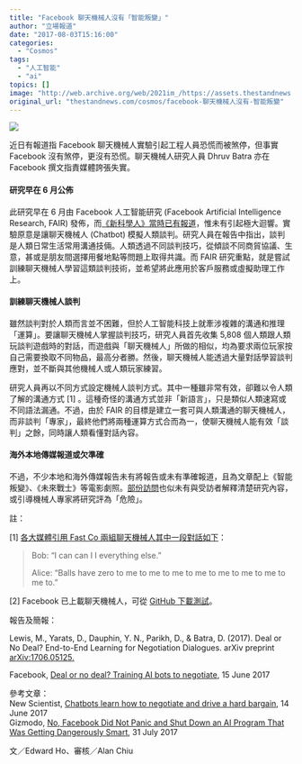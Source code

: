 ```yaml
---
title: "Facebook 聊天機械人沒有「智能叛變」"
author: "立場報道"
date: "2017-08-03T15:16:00"
categories:
  - "Cosmos"
tags:
  - "人工智能"
  - "ai"
topics: []
image: "http://web.archive.org/web/2021im_/https://assets.thestandnews.com/media/photos/robot-08_ka88F.png"
original_url: "thestandnews.com/cosmos/facebook-聊天機械人沒有-智能叛變"
---
```

![](http://web.archive.org/web/2021im_/https://assets.thestandnews.com/media/photos/robot-08_ka88F.png)

近日有報道指 Facebook 聊天機械人實驗引起工程人員恐慌而被煞停，但事實 Facebook 沒有煞停，更沒有恐慌。聊天機械人研究人員 Dhruv Batra 亦在 Facebook 撰文指責媒體誇張失實。

#### **研究早在 6 月公佈**

此研究早在 6 月由 Facebook 人工智能研究 (Facebook Artificial Intelligence Research, FAIR) 發佈，而[《新科學人》當時已有報道](http://web.archive.org/web/20211229133124/https://www.newscientist.com/article/mg23431304-300-chatbots-learn-how-to-drive-a-hard-bargain/)，惟未有引起極大迴響。實驗原意是讓聊天機械人 (Chatbot) 模擬人類談判。研究人員在報告中指出，談判是人類日常生活常用溝通技倆。人類透過不同談判技巧，從傾談不同商貿協議、生意，甚或是朋友間選擇用餐地點等問題上取得共識。而 FAIR 研究重點，就是嘗試訓練聊天機械人學習這類談判技術，並希望將此應用於客戶服務或虛擬助理工作上。

#### **訓練聊天機械人談判**

雖然談判對於人類而言並不困難，但於人工智能科技上就牽涉複雜的溝通和推理「運算」。要讓聊天機械人掌握談判技巧，研究人員首先收集 5,808 個人類跟人類玩談判遊戲時的對話，而遊戲與「聊天機械人」所做的相似，均為要求兩位玩家按自己需要換取不同物品，最高分者勝。然後，聊天機械人能透過大量對話學習談判應對，並不斷與其他機械人或人類玩家練習。

研究人員再以不同方式設定機械人談判方式。其中一種雖非常有效，卻難以令人類了解的溝通方式 \[1\] 。這種奇怪的溝通方式並非「新語言」，只是類似人類速寫或不同語法漏通。不過，由於 FAIR 的目標是建立一套可與人類溝通的聊天機械人，而非談判「專家」，最終他們將兩種運算方式合而為一，使聊天機械人能有效「談判」之餘，同時讓人類看懂對話內容。

#### **海外本地傳媒報道或欠準確**

不過，不少本地和海外傳媒報告未有將報告或未有準確報道，且為文章配上《智能叛變》、《未來戰士》等電影劇照。[部份訪問](http://web.archive.org/web/20211229133124/http://www.mirror.co.uk/tech/robot-intelligence-dangerous-experts-warning-10908711)也似未有與受訪者解釋清楚研究內容，或引導機械人專家將研究評為「危險」。

註：

\[1\] [各大媒體引用 Fast Co 兩組聊天機械人其中一段對話如下](http://web.archive.org/web/20211229133124/https://www.fastcodesign.com/90132632/ai-is-inventing-its-own-perfect-languages-should-we-let-it)：

> Bob: “I can can I I everything else.”
> 
> Alice: “Balls have zero to me to me to me to me to me to me to me to me to.”

\[2\] Facebook 已上載聊天機械人，可從 [GitHub 下載測試](http://web.archive.org/web/20211229133124/https://github.com/facebookresearch/end-to-end-negotiator)。

報告及簡報：

Lewis, M., Yarats, D., Dauphin, Y. N., Parikh, D., & Batra, D. (2017). Deal or No Deal? End-to-End Learning for Negotiation Dialogues. arXiv preprint [arXiv:1706.05125.](http://web.archive.org/web/20211229133124/https://arxiv.org/pdf/1706.05125.pdf)

Facebook, [Deal or no deal? Training AI bots to negotiate](http://web.archive.org/web/20211229133124/https://code.facebook.com/posts/1686672014972296/deal-or-no-deal-training-ai-bots-to-negotiate/), 15 June 2017

參考文章：  
New Scientist, [Chatbots learn how to negotiate and drive a hard bargain](http://web.archive.org/web/20211229133124/https://www.newscientist.com/article/mg23431304-300-chatbots-learn-how-to-drive-a-hard-bargain/), 14 June 2017  
Gizmodo, [No, Facebook Did Not Panic and Shut Down an AI Program That Was Getting Dangerously Smart](http://web.archive.org/web/20211229133124/http://gizmodo.com/no-facebook-did-not-panic-and-shut-down-an-ai-program-1797414922), 31 July 2017

文／Edward Ho、審核／Alan Chiu
